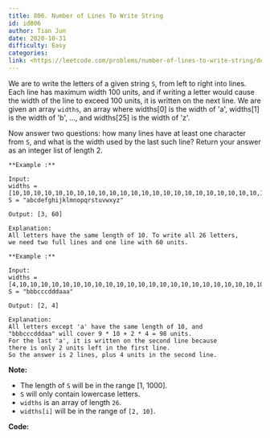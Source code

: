 ```yaml
---
title: 806. Number of Lines To Write String
id: id806
author: Tian Jun
date: 2020-10-31
difficulty: Easy
categories: 
link: <https://leetcode.com/problems/number-of-lines-to-write-string/description/>
---
```


We are to write the letters of a given string `S`, from left to right into
lines. Each line has maximum width 100 units, and if writing a letter would
cause the width of the line to exceed 100 units, it is written on the next
line. We are given an array `widths`, an array where widths[0] is the width of
'a', widths[1] is the width of 'b', ..., and widths[25] is the width of 'z'.

Now answer two questions: how many lines have at least one character from `S`,
and what is the width used by the last such line? Return your answer as an
integer list of length 2.


            **Example :**    
	Input:     widths = [10,10,10,10,10,10,10,10,10,10,10,10,10,10,10,10,10,10,10,10,10,10,10,10,10,10]    S = "abcdefghijklmnopqrstuvwxyz"    
	Output: [3, 60]    
	Explanation:    All letters have the same length of 10. To write all 26 letters,    we need two full lines and one line with 60 units.                **Example :**    
	Input:     widths = [4,10,10,10,10,10,10,10,10,10,10,10,10,10,10,10,10,10,10,10,10,10,10,10,10,10]    S = "bbbcccdddaaa"    
	Output: [2, 4]    
	Explanation:    All letters except 'a' have the same length of 10, and     "bbbcccdddaa" will cover 9 * 10 + 2 * 4 = 98 units.    For the last 'a', it is written on the second line because    there is only 2 units left in the first line.    So the answer is 2 lines, plus 4 units in the second line.    



**Note:**

  * The length of `S` will be in the range [1, 1000].
  * `S` will only contain lowercase letters.
  * `widths` is an array of length `26`.
  * `widths[i]` will be in the range of `[2, 10]`.


**Code:**
